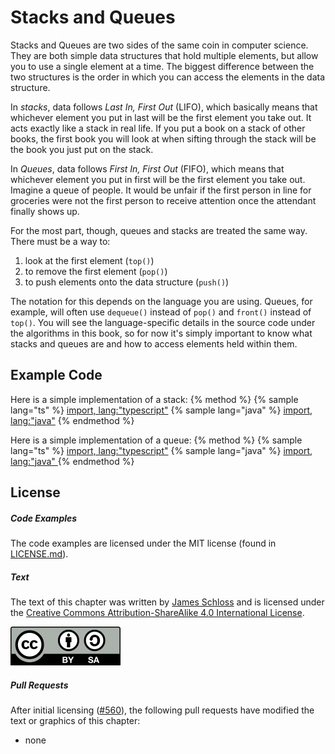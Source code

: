 # Stacks and Queues

Stacks and Queues are two sides of the same coin in computer science. They are both simple data structures that hold multiple elements, but allow you to use a single element at a time. The biggest difference between the two structures is the order in which you can access the elements in the data structure.

In *stacks*, data follows *Last In, First Out* (LIFO), which basically means that whichever element you put in last will be the first element you take out. It acts exactly like a stack in real life. If you put a book on a stack of other books, the first book you will look at when sifting through the stack will be the book you just put on the stack.

In *Queues*, data follows *First In, First Out* (FIFO), which means that whichever element you put in first will be the first element you take out. Imagine a queue of people. It would be unfair if the first person in line for groceries were not the first person to receive attention once the attendant finally shows up.

For the most part, though, queues and stacks are treated the same way. There must be a way to:
1. look at the first element (`top()`)
2. to remove the first element (`pop()`)
3. to push elements onto the data structure (`push()`)

The notation for this depends on the language you are using. Queues, for example, will often use `dequeue()` instead of `pop()` and `front()` instead of `top()`. You will see the language-specific details in the source code under the algorithms in this book, so for now it's simply important to know what stacks and queues are and how to access elements held within them.

## Example Code
Here is a simple implementation of a stack:
{% method %}
{% sample lang="ts" %}
[import, lang:"typescript"](code/typescript/stack.ts)
{% sample lang="java" %}
[import, lang:"java"](code/java/Stack.java)
{% endmethod %}

Here is a simple implementation of a queue:
{% method %}
{% sample lang="ts" %}
[import, lang:"typescript"](code/typescript/queue.ts)
{% sample lang="java" %}
[import, lang:"java" ](code/java/Queue.java)
{% endmethod %}


## License

##### Code Examples

The code examples are licensed under the MIT license (found in [LICENSE.md](https://github.com/algorithm-archivists/algorithm-archive/blob/main/LICENSE.md)).

##### Text

The text of this chapter was written by [James Schloss](https://github.com/leios) and is licensed under the [Creative Commons Attribution-ShareAlike 4.0 International License](https://creativecommons.org/licenses/by-sa/4.0/legalcode).

[<p><img  class="center" src="../cc/CC-BY-SA_icon.svg" /></p>](https://creativecommons.org/licenses/by-sa/4.0/)

##### Pull Requests

After initial licensing ([#560](https://github.com/algorithm-archivists/algorithm-archive/pull/560)), the following pull requests have modified the text or graphics of this chapter:
- none
